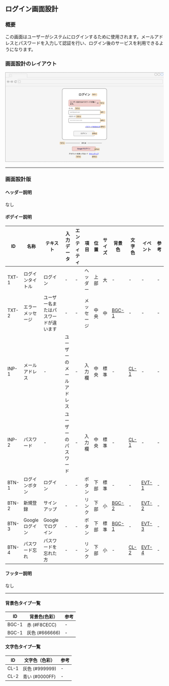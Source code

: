 ## ログイン画面設計

### 概要

この画面はユーザーがシステムにログインするために使用されます。メールアドレスとパスワードを入力して認証を行い、ログイン後のサービスを利用できるようになります。

### 画面設計のレイアウト

![ログイン画面](./images/login.png)

---

### 画面設計版

#### ヘッダー説明

なし

#### ボデイー説明

| ID    | 名称         | テキスト               | 入力データ        | エンティティ | 項目    | 位置 | サイズ | 背景色                | 文字色               | イベント                       | 参考 |
|-------|------------|--------------------|--------------|--------|-------|----|-----|--------------------|-------------------|----------------------------|----|
| TXT-1 | ログインタイトル   | ログイン               | -            | -      | ヘッダー  | 上部 | 大   | -                  | -                 | -                          | -  |
| TXT-2 | エラーメッセージ   | ユーザー名またはパスワードが違います | -            | -      | メッセージ | 中央 | 中   | [BGC-1](#背景色タイプ一覧) | -                 | -                          | -  |
| INP-1 | メールアドレス    | -                  | ユーザーのメールアドレス | -      | 入力欄   | 中央 | 標準  | -                  | [CL-1](#文字色タイプ一覧) | -                          | -  |
| INP-2 | パスワード      | -                  | ユーザーのパスワード   | -      | 入力欄   | 中央 | 標準  | -                  | [CL-1](#文字色タイプ一覧) | -                          | -  |
| BTN-1 | ログインボタン    | ログイン               | -            | -      | ボタン   | 下部 | 標準  | -                  | -                 | [EVT-1 ](button-events.md) | -  |
| BTN-2 | 新規登録       | サインアップ             | -            | -      | リンク   | 下部 | 小   | [BGC-2](#背景色タイプ一覧) | -                 | [EVT-2 ](button-events.md) | -  |
| BTN-3 | Googleログイン | Googleでログイン        | -            | -      | ボタン   | 下部 | 標準  | [BGC-1](#背景色タイプ一覧) | -                 | [EVT-3 ](button-events.md) | -  |
| BTN-4 | パスワード忘れ    | パスワードを忘れた方         | -            | -      | リンク   | 下部 | 小   | -                  | [CL-2](#文字色タイプ一覧) | [EVT-4 ](button-events.md) | -  |

#### フッター説明

なし

---

#### 背景色タイプ一覧

| ID　   | 背景色(色彩）      | 参考 |
|-------|--------------|----|
| BGC-1 | 赤 (#F8CECC)  | -  |
| BGC-1 | 灰色 (#666666) | -  |

#### 文字色タイプ一覧

| ID   | 文字色（色彩）      | 参考 |
|------|--------------|----|
| CL-1 | 灰色 (#999999) | -  |
| CL-2 | 青い (#0000FF) | -  |



